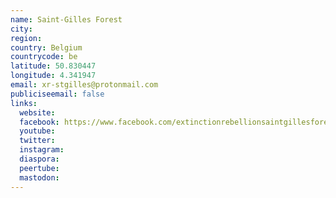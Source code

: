 ```yaml
---
name: Saint-Gilles Forest
city:
region:
country: Belgium
countrycode: be
latitude: 50.830447
longitude: 4.341947
email: xr-stgilles@protonmail.com
publiciseemail: false
links:
  website:
  facebook: https://www.facebook.com/extinctionrebellionsaintgillesforest/
  youtube:
  twitter:
  instagram:
  diaspora:
  peertube:
  mastodon:
---
```

